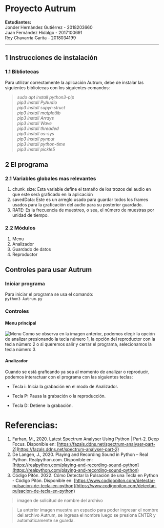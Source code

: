 
# Proyecto Autrum

<b>Estudiantes:</b><br>
Jonder Hernández Gutiérrez - 2018203660<br>
Juan Fernández Hidalgo - 2017100691 <br>
Roy Chavarría Garita - 2018034199 <br>

---

## 1 Instrucciones de instalación

### 1.1 Bibliotecas

Para utilizar correctamente la aplicación Autrum, debe de instalar las siguientes bibliotecas con los siguientes comandos:
<i>
> sudo apt install python3-pip  
> pip3 install PyAudio  
> pip3 install supyr-struct  
> pip3 install matplotlib  
> pip3 install Arrays  
> pip3 install Wave  
> pip3 install threaded  
> pip3 install os-sys  
> pip3 install pynput  
> pip3 install python-time  
> pip3 install pickle5  
</i>

## 2 El programa

### 2.1 Variables globales mas relevantes

1. chunk_size: Esta variable define el tamaño de los trozos del audio en que este será graficado en la aplicación 
2. savedData: Este es un arreglo usado para guardar todos los frames usados para la graficación del audio para su posterior guardado.
3. RATE: Es la frecuencia de muestreo, o sea, el número de muestras por unidad de tiempo.

### 2.2 Módulos

1. Menu 
2. Analizador
3. Guardado de datos
4. Reproductor

## Controles para usar Autrum

### Iniciar programa

Para iniciar el programa se usa el comando:  
```python3 Autrum.py```

### Controles

#### Menu principal

![Menu](img/menu.png "a")
Como se observa en la imagen anterior, podemos elegir la opción de analizar presionando la tecla número 1, la opción del reproductor con la tecla número 2 o si queremos salir y cerrar el programa, selecionamos la tecla número 3.

#### Analizador

Cuando se está graficando ya sea al momento de analizar o reproducir, podemos interactuar con el programa con las siguientes teclas:

- Tecla i: Inicia la grabación en el modo de Analizador.

- Tecla P: Pausa la grabación o la reproducción.

- Tecla D: Detiene la grabación.

# Referencias:

1. Farhan, M., 2020. Latest Spectrum Analyser Using Python | Part-2. Deep Focus. Disponible en: [https://fazals.ddns.net/spectrum-analyser-part-2](https://fazals.ddns.net/spectrum-analyser-part-2)
2. De Langen, J., 2020. Playing and Recording Sound in Python – Real Python. Realpython.com. Disponible en: [https://realpython.com/playing-and-recording-sound-python](https://realpython.com/playing-and-recording-sound-python)
3. Código Pitón. 2022. Cómo Detectar la Pulsación de una Tecla en Python - Código Pitón. Disponible en: [https://www.codigopiton.com/detectar-pulsacion-de-tecla-en-python](https://www.codigopiton.com/detectar-pulsacion-de-tecla-en-python)


>imagen de solicitud de nombre del archivo

>La anterior imagen muestra un espacio para poder ingresar el nombre del archivo Autrum, se ingresa el nombre luego se presiona ENTER y automáticamente se guarda.
